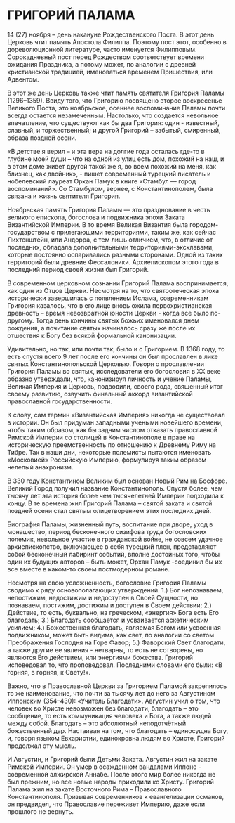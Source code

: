 # ГРИГОРИЙ ПАЛАМА

14 (27) ноября – день накануне Рождественского Поста. В этот день Церковь чтит память Апостола Филиппа. Поэтому пост этот, особенно в дореволюционной литературе, часто именуется Филипповым. Сорокадневный пост перед Рождеством соответствует времени ожидания Праздника, а потому может, по аналогии с древней христианской традицией, именоваться временем Пришествия, или Адвентом.&#x20;

В этот же день Церковь также чтит память святителя Григория Паламы (1296–1359). Ввиду того, что Григорию посвящено второе воскресенье Великого Поста, это ноябрьское, осеннее воспоминание Паламы почти всегда остается незамеченным. Настолько, что создается невольное впечатление, что существуют как бы два Григория: один - известный, славный, и торжественный; и другой Григорий – забытый, смиренный, образа поздней осени.&#x20;

«В детстве я верил – и эта вера на долгие года осталась где-то в глубине моей души – что на одной из улиц есть дом, похожий на наш, и в этом доме живет другой такой же я, во всем похожий на меня, как близнец, как двойник», - пишет современный турецкий писатель и нобелевский лауреат Орхан Памук в книге «Стамбул — город воспоминаний». Со Стамбулом, вернее, с Константинополем, была связана и жизнь святителя Григория.

Ноябрьская память Григория Паламы — это празднование в честь великого епископа, богослова и подвижника эпохи Заката Византийской Империи. В то время Великая Византия была городом-государством с прилегающими территориями, таким же, как сейчас Лихтенштейн, или Андорра, с тем лишь отличием, что, в отличие от последних, обладала дополнительными территориями-эксклавами, которые постоянно оспаривались разными сторонами. Одной из таких территорий были древние Фессалоники. Архиепископом этого года в последний период своей жизни был Григорий.

В современном церковном сознании Григорий Палама воспринимается, как один из Отцов Церкви. Несмотря на то, что святоотеческая эпоха исторически завершилась с появлением Ислама, современникам Григория казалось, что в его лице вновь ожила первохристианская древность – время невозвратной юности Церкви - когда все было по-другому. Тогда день кончины святых божьих именовался днем рождения, а почитание святых начиналось сразу же после их отшествия к Богу без всякой формальной канонизации.&#x20;

Удивительно, но так, или почти так, было и с Григорием. В 1368 году, то есть спустя всего 9 лет после его кончины он был прославлен в лике святых Константинопольской Церковью. Говоря о прославлении Григория Паламы во святых, исследователи его богословия в XX веке образно утверждали, что, канонизируя личность и учение Паламы, Великая Империя и Церковь, подводили, своего рода, священный итог своему развитию, озвучить финальный аккорд византийской православной государственности.

К слову, сам термин «Византийская Империя» никогда не существовал в истории. Он был придуман западными учеными новейшего времени, чтобы таким образом, как бы задним числом отказать православной Римской Империи со столицей в Константинополе в праве на историческую преемственность по отношению к Древнему Риму на Тибре. Так в наши дни, некоторые полемисты пытаются именовать «Московией» Российскую Империю, формулируя таким образом нелепый анахронизм.

В 330 году Константином Великим был основан Новый Рим на Босфоре. Великий Город получил название Константинополь. Спустя более, чем тысячу лет эта история более чем тысячелетней Империи подходила к концу. В те времена жил Григорий Палама – святой заката и святой поздней осени стал святым олицетворением этих последних дней.

Биография Паламы, жизненный путь, воспитание при дворе, уход в монашество, период бесконечного сизифова труда богословских полемик, невольное участие в гражданской войне, не совсем удачное архиепископство, включающее в себя турецкий плен, представляют собой бесконечный лабиринт событий, вполне достойных того, чтобы один их будущих авторов – быть может, Орхан Памук -соединил бы их все вместе в каком-то своем постмодерном романе.

Несмотря на свою усложненность, богословие Григория Паламы сводимо к ряду основополагающих утверждений. 1.) Бог непознаваем, непостижим, недостижим и недоступен в Своей Сущности, но познаваем, постижим, достижим и доступен в Своем действии; 2.) Действие, то есть, буквально, на греческом, «энергия» Бога есть Его благодать; 3.) Благодать сообщается и усваивается аскетическим усилием; 4.) Божественная благодать, являемая Богом или усвоенная подвижником, может быть видима, как свет, по аналогии со светом Преображения Господня на Горе Фавор; 5.) Фаворский Свет благодати, а также другие ее явления - нетварны, то есть не сотворены, но являются Его действием, или энергиями божества. Григорий исповедовал то, что проповедовал. Последними словами его были: «В горняя, в горняя, к Свету!».

Важно, что в Православной Церкви за Григорием Паламой закрепилось то же наименование, что почти за тысячу лет до него за Августином Иппонским (354–430): «Учитель Благодати». Августин учил о том, что человек во Христе невозможен без благодати, благодать – это сообщение, то есть коммуникация человека и Бога, а также людей между собой. Благодать – это абсолютный неподотчётный божественный дар. Настаивая на том, что благодать – единосущна Богу, и, говоря языком Евхаристии, единокровна людям во Христе, Григорий продолжал эту мысль.

И Августин, и Григорий были Детьми Заката. Августин жил на закате Римской Империи. Он умер в осажденном вандалами Иппоне - современной алжирской Аннабе. После этого мир более никогда не был прежним, но все новые народы приходили ко Христу. Григорий Палама жил на закате Восточного Рима – Православного Константинополя. Призывая современников к евангелизации османов, он предвидел, что Православие переживет Империю, даже если прошлого не вернуть.
